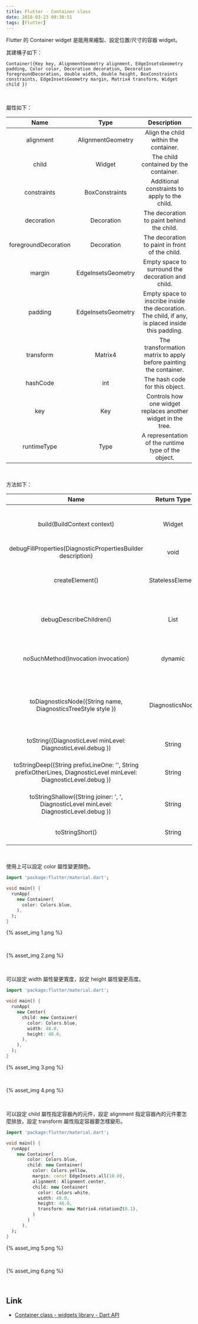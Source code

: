 ```yaml
---
title: Flutter - Container class
date: 2018-03-23 00:38:51
tags: [Flutter]
---
```


Flutter 的 Container widget 是能用來繪製、設定位置/尺寸的容器 widget。  

<!-- More -->

其建構子如下：  

    Container({Key key, AlignmentGeometry alignment, EdgeInsetsGeometry padding, Color color, Decoration decoration, Decoration foregroundDecoration, double width, double height, BoxConstraints constraints, EdgeInsetsGeometry margin, Matrix4 transform, Widget child })


<br/>


屬性如下： 

| Name | Type | Description |
|:-------------:|:-------------:|:-----:|
| alignment | AlignmentGeometry | Align the child within the container. |
| child | Widget | The child contained by the container. |
| constraints | BoxConstraints | Additional constraints to apply to the child. |
| decoration | Decoration | The decoration to paint behind the child. |
| foregroundDecoration | Decoration | The decoration to paint in front of the child. |
| margin | EdgeInsetsGeometry | Empty space to surround the decoration and child. |
| padding | EdgeInsetsGeometry | Empty space to inscribe inside the decoration. The child, if any, is placed inside this padding. |
| transform | Matrix4 | The transformation matrix to apply before painting the container. |
| hashCode | int | The hash code for this object. |
| key | Key | Controls how one widget replaces another widget in the tree. |
| runtimeType | Type | A representation of the runtime type of the object. |

<br/>


方法如下：

| Name | Return Type | Description |
|:-------------:|:-------------:|:-----:|
| build(BuildContext context) | Widget | Describes the part of the user interface represented by this widget. |
| debugFillProperties(DiagnosticPropertiesBuilder description) | void ||
| createElement() | StatelessElement | Creates a StatelessElement to manage this widget's location in the tree. |
| debugDescribeChildren() | List<DiagnosticsNode> | Returns a list of DiagnosticsNode objects describing this node's children. |
| noSuchMethod(Invocation invocation) | dynamic | Invoked when a non-existent method or property is accessed. |
| toDiagnosticsNode({String name, DiagnosticsTreeStyle style }) | DiagnosticsNode | Returns a debug representation of the object that is used by debugging tools and by toStringDeep. |
| toString({DiagnosticLevel minLevel: DiagnosticLevel.debug }) | String | Returns a string representation of this object. |
| toStringDeep({String prefixLineOne: '', String prefixOtherLines, DiagnosticLevel minLevel: DiagnosticLevel.debug }) | String | Returns a string representation of this node and its descendants. |
| toStringShallow({String joiner: ', ', DiagnosticLevel minLevel: DiagnosticLevel.debug }) | String | Returns a one-line detailed description of the object. |
| toStringShort() | String | A short, textual description of this widget. |

<br/>


使用上可以設定 color 屬性變更顏色。  

```dart
import 'package:flutter/material.dart';

void main() {
  runApp(
    new Container(
      color: Colors.blue,
    ),
  );
}
```

{% asset_img 1.png %}
 
<br/>

{% asset_img 2.png %}
 
<br/>


可以設定 width 屬性變更寬度，設定 height 屬性變更高度。  

```dart
import 'package:flutter/material.dart';

void main() {
  runApp(
    new Center(
      child: new Container(
        color: Colors.blue,
        width: 48.0,
        height: 48.0,
      ),
    ),
  );
}
```

{% asset_img 3.png %}
 
<br/>

{% asset_img 4.png %}
 
<br/>


可以設定 child 屬性指定容器內的元件，設定 alignment 指定容器內的元件要怎麼排放，設定 transform 屬性指定容器要怎樣變形。  

```dart
import 'package:flutter/material.dart';

void main() {
  runApp(
    new Container(
        color: Colors.blue,
        child: new Container(
          color: Colors.yellow,
          margin: const EdgeInsets.all(10.0),
          alignment: Alignment.center,
          child: new Container(
            color: Colors.white,
            width: 48.0,
            height: 48.0,
            transform: new Matrix4.rotationZ(0.1),
          )
        )
      ),
  );
}
```

{% asset_img 5.png %}
 
<br/>

{% asset_img 6.png %}
 
<br/>


Link
----
* [Container class - widgets library - Dart API](https://docs.flutter.io/flutter/widgets/Container-class.html)
